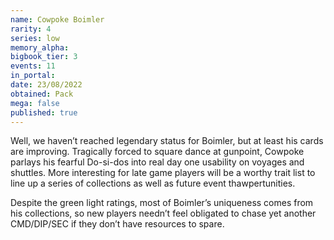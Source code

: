 ```yaml
---
name: Cowpoke Boimler
rarity: 4
series: low
memory_alpha:
bigbook_tier: 3
events: 11
in_portal:
date: 23/08/2022
obtained: Pack
mega: false
published: true
---
```


Well, we haven’t reached legendary status for Boimler, but at least his cards are improving. Tragically forced to square dance at gunpoint, Cowpoke parlays his fearful Do-si-dos into real day one usability on voyages and shuttles. More interesting for late game players will be a worthy trait list to line up a series of collections as well as future event thawpertunities.

Despite the green light ratings, most of Boimler’s uniqueness comes from his collections, so new players needn’t feel obligated to chase yet another CMD/DIP/SEC if they don’t have resources to spare.
